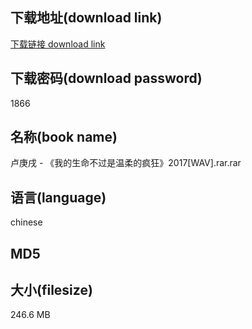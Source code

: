 ## 下载地址(download link)
[下载链接 download link](https://tutu365.netlify.app/?s=%E5%8D%A2%E5%BA%9A%E6%88%8C+-+%E3%80%8A%E6%88%91%E7%9A%84%E7%94%9F%E5%91%BD%E4%B8%8D%E8%BF%87%E6%98%AF%E6%B8%A9%E6%9F%94%E7%9A%84%E7%96%AF%E7%8B%82%E3%80%8B2017%5BWAV%5D.rar)

## 下载密码(download password)
1866

## 名称(book name)
卢庚戌 - 《我的生命不过是温柔的疯狂》2017[WAV].rar.rar

## 语言(language)
chinese

## MD5


## 大小(filesize)
246.6 MB
